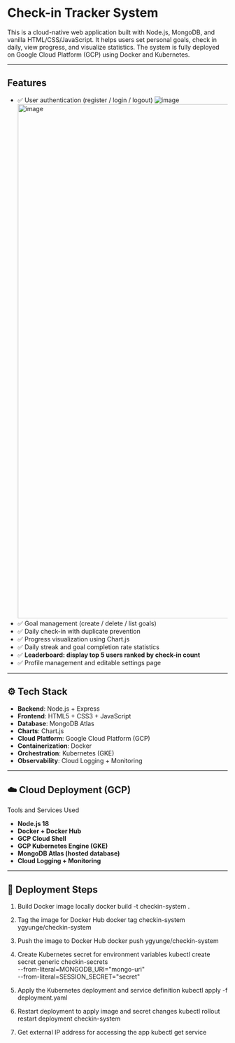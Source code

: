 # Check-in Tracker System

This is a cloud-native web application built with Node.js, MongoDB, and vanilla HTML/CSS/JavaScript. It helps users set personal goals, check in daily, view progress, and visualize statistics. The system is fully deployed on Google Cloud Platform (GCP) using Docker and Kubernetes.

---

##  Features

- ✅ User authentication (register / login / logout)
  ![image](https://github.com/user-attachments/assets/fc7c872b-f1e5-4ce8-b42a-6778be1f1a5f)
  <img width="1176" alt="image" src="https://github.com/user-attachments/assets/dac55edf-4c12-4ee1-aa4c-21f950b66b9b" />
- ✅ Goal management (create / delete / list goals)
- ✅ Daily check-in with duplicate prevention  
- ✅ Progress visualization using Chart.js  
- ✅ Daily streak and goal completion rate statistics  
- ✅ **Leaderboard: display top 5 users ranked by check-in count**  
- ✅ Profile management and editable settings page  

---

## ⚙️ Tech Stack

- **Backend**: Node.js + Express  
- **Frontend**: HTML5 + CSS3 + JavaScript  
- **Database**: MongoDB Atlas  
- **Charts**: Chart.js  
- **Cloud Platform**: Google Cloud Platform (GCP)  
- **Containerization**: Docker  
- **Orchestration**: Kubernetes (GKE)  
- **Observability**: Cloud Logging + Monitoring  

---

## ☁️ Cloud Deployment (GCP)

Tools and Services Used
- **Node.js 18**
- **Docker + Docker Hub**
- **GCP Cloud Shell**
- **GCP Kubernetes Engine (GKE)**
- **MongoDB Atlas (hosted database)**
- **Cloud Logging + Monitoring**

---

## 🚀 Deployment Steps

1. Build Docker image locally
docker build -t checkin-system .

2. Tag the image for Docker Hub
docker tag checkin-system ygyunge/checkin-system

3. Push the image to Docker Hub
docker push ygyunge/checkin-system

4. Create Kubernetes secret for environment variables
kubectl create secret generic checkin-secrets \
  --from-literal=MONGODB_URI="mongo-uri" \
  --from-literal=SESSION_SECRET="secret"

5. Apply the Kubernetes deployment and service definition
kubectl apply -f deployment.yaml

6. Restart deployment to apply image and secret changes
kubectl rollout restart deployment checkin-system

7. Get external IP address for accessing the app
kubectl get service

